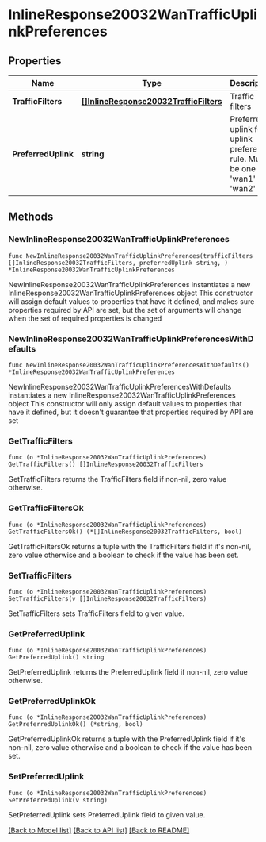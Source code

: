 # InlineResponse20032WanTrafficUplinkPreferences

## Properties

Name | Type | Description | Notes
------------ | ------------- | ------------- | -------------
**TrafficFilters** | [**[]InlineResponse20032TrafficFilters**](InlineResponse20032TrafficFilters.md) | Traffic filters | 
**PreferredUplink** | **string** | Preferred uplink for uplink preference rule. Must be one of: &#39;wan1&#39; or &#39;wan2&#39; | 

## Methods

### NewInlineResponse20032WanTrafficUplinkPreferences

`func NewInlineResponse20032WanTrafficUplinkPreferences(trafficFilters []InlineResponse20032TrafficFilters, preferredUplink string, ) *InlineResponse20032WanTrafficUplinkPreferences`

NewInlineResponse20032WanTrafficUplinkPreferences instantiates a new InlineResponse20032WanTrafficUplinkPreferences object
This constructor will assign default values to properties that have it defined,
and makes sure properties required by API are set, but the set of arguments
will change when the set of required properties is changed

### NewInlineResponse20032WanTrafficUplinkPreferencesWithDefaults

`func NewInlineResponse20032WanTrafficUplinkPreferencesWithDefaults() *InlineResponse20032WanTrafficUplinkPreferences`

NewInlineResponse20032WanTrafficUplinkPreferencesWithDefaults instantiates a new InlineResponse20032WanTrafficUplinkPreferences object
This constructor will only assign default values to properties that have it defined,
but it doesn't guarantee that properties required by API are set

### GetTrafficFilters

`func (o *InlineResponse20032WanTrafficUplinkPreferences) GetTrafficFilters() []InlineResponse20032TrafficFilters`

GetTrafficFilters returns the TrafficFilters field if non-nil, zero value otherwise.

### GetTrafficFiltersOk

`func (o *InlineResponse20032WanTrafficUplinkPreferences) GetTrafficFiltersOk() (*[]InlineResponse20032TrafficFilters, bool)`

GetTrafficFiltersOk returns a tuple with the TrafficFilters field if it's non-nil, zero value otherwise
and a boolean to check if the value has been set.

### SetTrafficFilters

`func (o *InlineResponse20032WanTrafficUplinkPreferences) SetTrafficFilters(v []InlineResponse20032TrafficFilters)`

SetTrafficFilters sets TrafficFilters field to given value.


### GetPreferredUplink

`func (o *InlineResponse20032WanTrafficUplinkPreferences) GetPreferredUplink() string`

GetPreferredUplink returns the PreferredUplink field if non-nil, zero value otherwise.

### GetPreferredUplinkOk

`func (o *InlineResponse20032WanTrafficUplinkPreferences) GetPreferredUplinkOk() (*string, bool)`

GetPreferredUplinkOk returns a tuple with the PreferredUplink field if it's non-nil, zero value otherwise
and a boolean to check if the value has been set.

### SetPreferredUplink

`func (o *InlineResponse20032WanTrafficUplinkPreferences) SetPreferredUplink(v string)`

SetPreferredUplink sets PreferredUplink field to given value.



[[Back to Model list]](../README.md#documentation-for-models) [[Back to API list]](../README.md#documentation-for-api-endpoints) [[Back to README]](../README.md)


